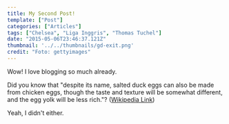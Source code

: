 ```yaml
---
title: My Second Post!
template: ["Post"]
categories: ["Articles"]
tags: ["Chelsea", "Liga Inggris", "Thomas Tuchel"]
date: "2015-05-06T23:46:37.121Z"
thumbnail: '../../thumbnails/gd-exit.png'
credit: "Foto: gettyimages"
---
```


Wow! I love blogging so much already.

Did you know that "despite its name, salted duck eggs can also be made from
chicken eggs, though the taste and texture will be somewhat different, and the
egg yolk will be less rich."?
([Wikipedia Link](https://en.wikipedia.org/wiki/Salted_duck_egg))

Yeah, I didn't either.
